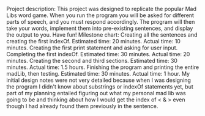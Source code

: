 Project description:
    This project was designed to replicate the popular Mad Libs word game. When you run the program you will be asked for different parts of speech,
    and you must respond accordingly. The program will then take your words, implement them into pre-existing sentences, and display the output to 
    you. Have fun!
Milestone chart:
    Creating all the sentences and creating the first indexOf. Estimated time: 20 minutes. Actual time: 10 minutes.
    Creating the first print statement and asking for user input. Completing the first indexOf. Estimated time: 30 minutes. Actual time: 20 minutes.
    Creating the second and third sections. Estimated time: 30 minutes. Actual time: 1.5 hours. 
    Finishing the program and printing the entire madLib, then testing. Estimated time: 30 minutes. Actual time: 1 hour.
My initial design notes were not very detailed because when I was designing the program I didn't know about substrings or indexOf statements yet, 
but part of my planning entailed figuring out what my personal mad lib was going to be and thinking about how I would get the index of < & > even
though I had already found them previously in the sentence.
